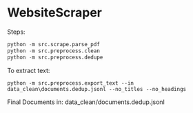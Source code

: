 # WebsiteScraper

Steps:
```python -m src.scrape.crawl
python -m src.scrape.parse_pdf
python -m src.preprocess.clean
python -m src.preprocess.dedupe
```

To extract text:
```
python -m src.preprocess.export_text --in data_clean\documents.dedup.jsonl --no_titles --no_headings
```

Final Documents in: data_clean/documents.dedup.jsonl